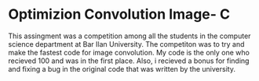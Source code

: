 # Optimizion Convolution Image- C

This assingment was a competition among all the students in the computer science department at Bar Ilan University. The competiton was to try and make the fastest code for image 
convolution. My code is the only one who recieved 100 and was in the first place. Also, i recieved a bonus for finding and fixing a bug in the original code
that was written by the university.
